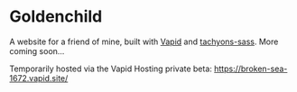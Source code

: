 # Goldenchild
A website for a friend of mine, built with [Vapid](https://www.vapid.com/) and [tachyons-sass](https://github.com/tachyons-css/tachyons-sass). More coming soon...

Temporarily hosted via the Vapid Hosting private beta: https://broken-sea-1672.vapid.site/
